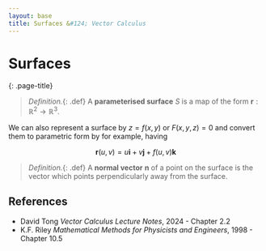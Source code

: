 ```yaml
---
layout: base
title: Surfaces &#124; Vector Calculus
---
```


# Surfaces
{: .page-title}

> *Definition.*{: .def}
> A **parameterised surface** $S$ is a map of the form $\mathbf{r}: \mathbb{R}^2 \to \mathbb{R}^3$.

We can also represent a surface by $z = f(x, y)$ or $F(x, y, z) = 0$ and convert them to parametric form by for example, having

$$
\mathbf{r}(u, v) = u \mathbf{i} + v \mathbf{j} + f(u, v) \mathbf{k}
$$

> *Definition.*{: .def}
> A **normal vector** $\mathbf{n}$ of a point on the surface is the vector which points perpendicularly away from the surface.

## References

* David Tong _Vector Calculus Lecture Notes_, 2024 - Chapter 2.2
* K.F. Riley _Mathematical Methods for Physicists and Engineers_, 1998 - Chapter 10.5
